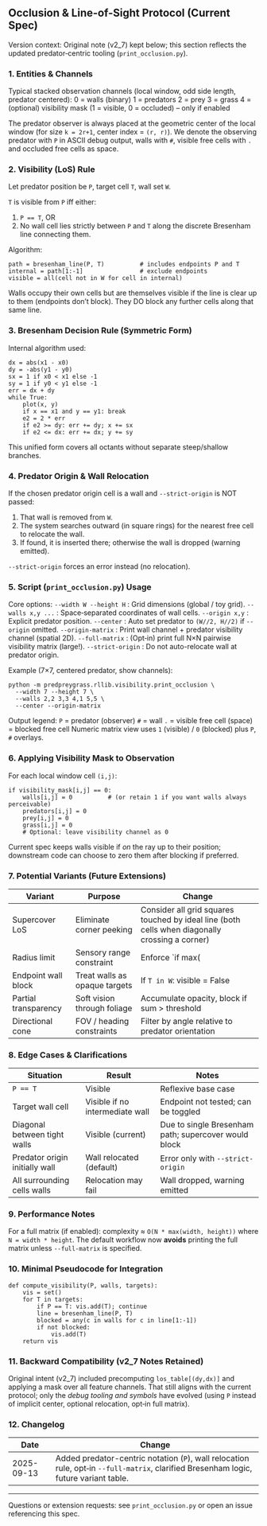 ## Occlusion & Line-of-Sight Protocol (Current Spec)

Version context: Original note (v2_7) kept below; this section reflects the updated predator‑centric tooling (`print_occlusion.py`).

### 1. Entities & Channels
Typical stacked observation channels (local window, odd side length, predator centered):
0 = walls (binary)
1 = predators
2 = prey
3 = grass
4 = (optional) visibility mask (1 = visible, 0 = occluded) – only if enabled

The predator observer is always placed at the geometric center of the local window (for size `k = 2r+1`, center index = `(r, r)`). We denote the observing predator with `P` in ASCII debug output, walls with `#`, visible free cells with `.` and occluded free cells as space.

### 2. Visibility (LoS) Rule
Let predator position be `P`, target cell `T`, wall set `W`.

`T` is visible from `P` iff either:
1. `P == T`, OR
2. No wall cell lies strictly between `P` and `T` along the discrete Bresenham line connecting them.

Algorithm:
```
path = bresenham_line(P, T)          # includes endpoints P and T
internal = path[1:-1]                # exclude endpoints
visible = all(cell not in W for cell in internal)
```

Walls occupy their own cells but are themselves visible if the line is clear up to them (endpoints don’t block). They DO block any further cells along that same line.

### 3. Bresenham Decision Rule (Symmetric Form)
Internal algorithm used:
```
dx = abs(x1 - x0)
dy = -abs(y1 - y0)
sx = 1 if x0 < x1 else -1
sy = 1 if y0 < y1 else -1
err = dx + dy
while True:
    plot(x, y)
    if x == x1 and y == y1: break
    e2 = 2 * err
    if e2 >= dy: err += dy; x += sx
    if e2 <= dx: err += dx; y += sy
```
This unified form covers all octants without separate steep/shallow branches.

### 4. Predator Origin & Wall Relocation
If the chosen predator origin cell is a wall and `--strict-origin` is NOT passed:
1. That wall is removed from `W`.
2. The system searches outward (in square rings) for the nearest free cell to relocate the wall.
3. If found, it is inserted there; otherwise the wall is dropped (warning emitted).

`--strict-origin` forces an error instead (no relocation).

### 5. Script (`print_occlusion.py`) Usage
Core options:
`--width W --height H`   : Grid dimensions (global / toy grid).
`--walls x,y ...`        : Space‑separated coordinates of wall cells.
`--origin x,y`           : Explicit predator position.
`--center`               : Auto set predator to `(W//2, H//2)` if `--origin` omitted.
`--origin-matrix`        : Print wall channel + predator visibility channel (spatial 2D).
`--full-matrix`          : (Opt‑in) print full N×N pairwise visibility matrix (large!).
`--strict-origin`        : Do not auto-relocate wall at predator origin.

Example (7×7, centered predator, show channels):
```
python -m predpreygrass.rllib.visibility.print_occlusion \
  --width 7 --height 7 \
  --walls 2,2 3,3 4,1 5,5 \
  --center --origin-matrix
```

Output legend:
`P` = predator (observer)  `#` = wall  `.` = visible free cell  (space) = blocked free cell
Numeric matrix view uses `1` (visible) / `0` (blocked) plus `P`, `#` overlays.

### 6. Applying Visibility Mask to Observation
For each local window cell `(i,j)`:
```
if visibility_mask[i,j] == 0:
    walls[i,j] = 0          # (or retain 1 if you want walls always perceivable)
    predators[i,j] = 0
    prey[i,j] = 0
    grass[i,j] = 0
    # Optional: leave visibility channel as 0
```
Current spec keeps walls visible if *on* the ray up to their position; downstream code can choose to zero them after blocking if preferred.

### 7. Potential Variants (Future Extensions)
| Variant | Purpose | Change |
|---------|---------|--------|
| Supercover LoS | Eliminate corner peeking | Consider all grid squares touched by ideal line (both cells when diagonally crossing a corner) |
| Radius limit | Sensory range constraint | Enforce `if max(|dx|,|dy|) > R: occluded` |
| Endpoint wall block | Treat walls as opaque targets | If `T in W`: visible = False |
| Partial transparency | Soft vision through foliage | Accumulate opacity, block if sum > threshold |
| Directional cone | FOV / heading constraints | Filter by angle relative to predator orientation |

### 8. Edge Cases & Clarifications
| Situation | Result | Notes |
|-----------|--------|-------|
| `P == T` | Visible | Reflexive base case |
| Target wall cell | Visible if no intermediate wall | Endpoint not tested; can be toggled |
| Diagonal between tight walls | Visible (current) | Due to single Bresenham path; supercover would block |
| Predator origin initially wall | Wall relocated (default) | Error only with `--strict-origin` |
| All surrounding cells walls | Relocation may fail | Wall dropped, warning emitted |

### 9. Performance Notes
For a full matrix (if enabled): complexity ≈ `O(N * max(width, height))` where `N = width * height`. The default workflow now **avoids** printing the full matrix unless `--full-matrix` is specified.

### 10. Minimal Pseudocode for Integration
```
def compute_visibility(P, walls, targets):
    vis = set()
    for T in targets:
        if P == T: vis.add(T); continue
        line = bresenham_line(P, T)
        blocked = any(c in walls for c in line[1:-1])
        if not blocked:
            vis.add(T)
    return vis
```

### 11. Backward Compatibility (v2_7 Notes Retained)
Original intent (v2_7) included precomputing `los_table[(dy,dx)]` and applying a mask over all feature channels. That still aligns with the current protocol; only the *debug tooling and symbols* have evolved (using `P` instead of implicit center, optional relocation, opt‑in full matrix).

### 12. Changelog
| Date | Change |
|------|--------|
| 2025-09-13 | Added predator-centric notation (`P`), wall relocation rule, opt‑in `--full-matrix`, clarified Bresenham logic, future variant table. |

---
Questions or extension requests: see `print_occlusion.py` or open an issue referencing this spec.
